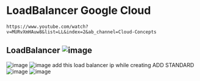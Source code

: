 #   LoadBalancer Google Cloud
```
https://www.youtube.com/watch?v=MURvXmHAuw8&list=LL&index=2&ab_channel=Cloud-Concepts
```
LoadBalancer 
![image](https://user-images.githubusercontent.com/85424262/230560671-864e96d6-1b91-4f2f-add0-62595c825424.png)
---------------------------------------
![image](https://user-images.githubusercontent.com/85424262/230560348-a0cf3d8c-da7a-47ce-a2ab-77d971aa6285.png)
![image](https://user-images.githubusercontent.com/85424262/230559753-7795b738-d131-4952-95ae-60a55cc6d0dc.png)
add this load balancer ip while creating ADD STANDARD
![image](https://user-images.githubusercontent.com/85424262/230559911-56463357-f4a7-4efa-9520-f0756568d396.png)
![image](https://user-images.githubusercontent.com/85424262/230559963-a4596a88-99b5-4d8e-b827-e4d438352e59.png)

